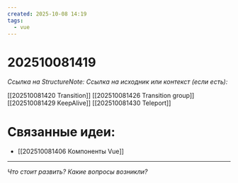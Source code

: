 ```yaml
---
created: 2025-10-08 14:19
tags:
  - vue
---
```

# 202510081419
*Ссылка на StructureNote:*
*Ссылка на исходник или контекст (если есть):* 

[[202510081420 Transition]]
[[202510081426 Transition group]]
[[202510081429 KeepAlive]]
[[202510081430 Teleport]]

# Связанные идеи:
* [[202510081406 Компоненты Vue]]
---

*Что стоит развить? Какие вопросы возникли?*